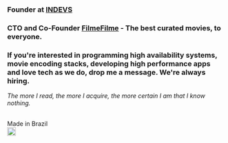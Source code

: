 ### Founder at [INDEVS](https://indevs.com.br)
### CTO and Co-Founder [FilmeFilme](https://filmefilme.com.br) - The best curated movies, to everyone.

### If you're interested in programming high availability systems, movie encoding stacks, developing high performance apps and love tech as we do, drop me a message. We're always hiring.

*The more I read, the more I acquire, the more certain I am that I know nothing.*
<br/><br/>

Made in Brazil<br />
<img src="https://emojipedia-us.s3.dualstack.us-west-1.amazonaws.com/thumbs/240/whatsapp/238/flag-for-brazil_1f1e7-1f1f7.png" height="20px" />
